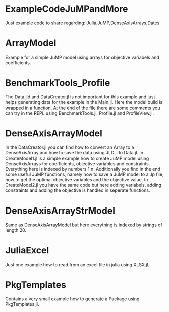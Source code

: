 # ExampleCodeJuMPandMore
Just example code to share regarding: Julia,JuMP,DenseAxisArrays,Dates

# ArrayModel

Example for a simple JuMP model using arrays for objective variabels and coefficients.

# BenchmarkTools_Profile

The Data.jld and DataCreator.jl is not important for this example and just helps generating data for the example in the Main.jl. Here the model build is wrapped in a function. At the end of the file there are some comments you can try in the REPL using BenchmarkTools.jl, Profile.jl and ProfileView.jl.

# DenseAxisArrayModel

In the DataCreator.jl you can find how to convert an Array to a DenseAxisArray and how to save the data using JLD.jl to Data.jl. 
In CreateModel1.jl is a simple example how to create JuMP model using DenseAxisArrays for coefficients, objective variables and constraints. Everything here is indexed by numbers 1:n. Additionally you find in the end some useful JuMP functions, namely how to save a JuMP model to a .lp file, how to get the optimal objective variables and the objective value.
In CreateModel2.jl you have the same code but here adding variabels, adding constraints and adding the objective is handled in seperate functions.

# DenseAxisArrayStrModel

Same as DenseAxisArrayModel but here everything is indexed by strings of length 20.

# JuliaExcel

Just one example how to read from an excel file in julia using XLSX.jl.

# PkgTemplates

Contains a very small example how to generate a Package using PkgTemplates.jl.